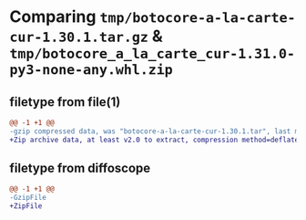 # Comparing `tmp/botocore-a-la-carte-cur-1.30.1.tar.gz` & `tmp/botocore_a_la_carte_cur-1.31.0-py3-none-any.whl.zip`

## filetype from file(1)

```diff
@@ -1 +1 @@
-gzip compressed data, was "botocore-a-la-carte-cur-1.30.1.tar", last modified: Thu Jul  6 01:44:56 2023, max compression
+Zip archive data, at least v2.0 to extract, compression method=deflate
```

## filetype from diffoscope

```diff
@@ -1 +1 @@
-GzipFile
+ZipFile
```

